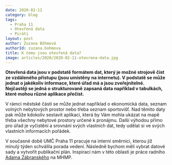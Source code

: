 ```yaml
---
date: 2020-02-11
category: blog
tags: 
  - Praha 11
  - Otevřená data
  - Piráti
layout: post
author: Zuzana Böhmová
authorId: zuzana.bohmova
title: K čemu jsou otevřená data?
image: articles/2020/2020-02-11-otevrena-data.jpg
---
```


**Otevřená data jsou v podstatě formátem dat, který je možné strojově číst ze vzdáleného přístupu (jsou umístěny na internetu). V podstatě se může jednat o jakékoliv informace, které úřad má a jsou zveřejnitelné. Nejčastěji se jedná o strukturovaně zapsaná data například v tabulkách, které mohou různé aplikace přečíst.**

V rámci městské části se může jednat například o ekonomická data, seznam volných nebytových prostor nebo třeba seznam sportovišť. Nad těmito daty pak může kdokoliv sestavit aplikaci, která by Vám mohla ukázat na mapě třeba všechny nebytové prostory určené k pronájmu. Další výhodou přímo pro úřad je vyčistění a srovnání svých vlastních dat, tedy udělat si ve svých vlastních informacích pořádek.

V současné době UMČ Praha 11 pracuje na interní směrnici, kterou již minulý týden schválila porada vedení. Následně bychom měli vybrat datové sady a vytvořit publikační plán. Inspirací nám v této oblasti je práce radního [Adama Zábranského](https://praha.pirati.cz/lide/adam-zabransky/) na MHMP.
